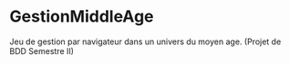 # GestionMiddleAge
Jeu de gestion par navigateur dans un univers du moyen age. (Projet de BDD Semestre II)
